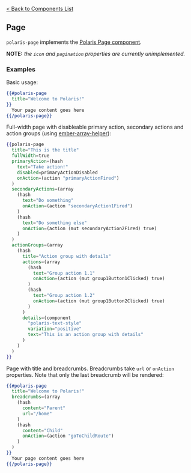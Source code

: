 [< Back to Components List](../README.md#components)

## Page
`polaris-page` implements the [Polaris Page component](https://polaris.shopify.com/components/structure/page).

**NOTE:** _the `icon` and `pagination` properties are currently unimplemented._

### Examples

Basic usage:

```hbs
{{#polaris-page
  title="Welcome to Polaris!"
}}
  Your page content goes here
{{/polaris-page}}
```

Full-width page with disableable primary action, secondary actions and action groups (using [ember-array-helper](https://github.com/kellyselden/ember-array-helper)):

```hbs
{{polaris-page
  title="This is the title"
  fullWidth=true
  primaryAction=(hash
    text="Take action!"
    disabled=primaryActionDisabled
    onAction=(action "primaryActionFired")
  )
  secondaryActions=(array
    (hash
      text="Do something"
      onAction=(action "secondaryAction1Fired")
    )
    (hash
      text="Do something else"
      onAction=(action (mut secondaryAction2Fired) true)
    )
  )
  actionGroups=(array
    (hash
      title="Action group with details"
      actions=(array
        (hash
          text="Group action 1.1"
          onAction=(action (mut group1Button1Clicked) true)
        )
        (hash
          text="Group action 1.2"
          onAction=(action (mut group1Button2Clicked) true)
        )
      )
      details=(component
        "polaris-text-style"
        variation="positive"
        text="This is an action group with details"
      )
    )
  )
}}
```

Page with title and breadcrumbs. Breadcrumbs take `url` or `onAction` properties. Note that only the last breadcrumb will be rendered:

```hbs
{{#polaris-page
  title="Welcome to Polaris!"
  breadcrumbs=(array
    (hash
      content="Parent"
      url="/home"
    )
    (hash
      content="Child"
      onAction=(action "goToChildRoute")
    )
  )
}}
  Your page content goes here
{{/polaris-page}}
```

